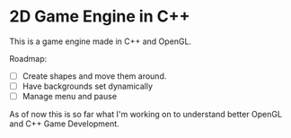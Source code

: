# 2D Game Engine in C++

This is a game engine made in C++ and OpenGL.

Roadmap:

- [ ] Create shapes and move them around.
- [ ] Have backgrounds set dynamically
- [ ] Manage menu and pause

As of now this is so far what I'm working on to understand better OpenGL and C++ Game Development.
